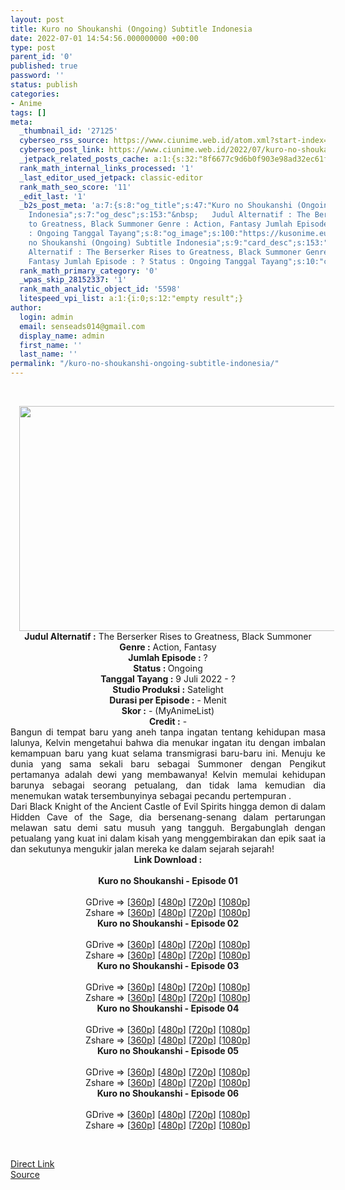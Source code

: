 ```yaml
---
layout: post
title: Kuro no Shoukanshi (Ongoing) Subtitle Indonesia
date: 2022-07-01 14:54:56.000000000 +00:00
type: post
parent_id: '0'
published: true
password: ''
status: publish
categories:
- Anime
tags: []
meta:
  _thumbnail_id: '27125'
  cyberseo_rss_source: https://www.ciunime.web.id/atom.xml?start-index=1
  cyberseo_post_link: https://www.ciunime.web.id/2022/07/kuro-no-shoukanshi-subtitle-indonesia.html
  _jetpack_related_posts_cache: a:1:{s:32:"8f6677c9d6b0f903e98ad32ec61f8deb";a:2:{s:7:"expires";i:1663449290;s:7:"payload";a:0:{}}}
  rank_math_internal_links_processed: '1'
  _last_editor_used_jetpack: classic-editor
  rank_math_seo_score: '11'
  _edit_last: '1'
  _b2s_post_meta: 'a:7:{s:8:"og_title";s:47:"Kuro no Shoukanshi (Ongoing) Subtitle
    Indonesia";s:7:"og_desc";s:153:"&nbsp;   Judul Alternatif : The Berserker Rises
    to Greatness, Black Summoner Genre : Action, Fantasy Jumlah Episode : ? Status
    : Ongoing Tanggal Tayang";s:8:"og_image";s:100:"https://kusonime.eu.org/wp-content/uploads/2022/07/kuro-no-shoukanshi-ongoing-subtitle-indonesia.jpg";s:12:"og_image_alt";s:0:"";s:10:"card_title";s:47:"Kuro
    no Shoukanshi (Ongoing) Subtitle Indonesia";s:9:"card_desc";s:153:"&nbsp;   Judul
    Alternatif : The Berserker Rises to Greatness, Black Summoner Genre : Action,
    Fantasy Jumlah Episode : ? Status : Ongoing Tanggal Tayang";s:10:"card_image";s:100:"https://kusonime.eu.org/wp-content/uploads/2022/07/kuro-no-shoukanshi-ongoing-subtitle-indonesia.jpg";}'
  rank_math_primary_category: '0'
  _wpas_skip_28152337: '1'
  rank_math_analytic_object_id: '5598'
  litespeed_vpi_list: a:1:{i:0;s:12:"empty result";}
author:
  login: admin
  email: senseads014@gmail.com
  display_name: admin
  first_name: ''
  last_name: ''
permalink: "/kuro-no-shoukanshi-ongoing-subtitle-indonesia/"
---
```

<p>&nbsp;</p>
<div class="separator" style="clear: both; text-align: center;"><a style="margin-left: 1em; margin-right: 1em;" href="https://blogger.googleusercontent.com/img/b/R29vZ2xl/AVvXsEhjvHTBPnJ8P8WrbKfqOFaL1GueK73b33URyiIgxWO8e8a1SczClFUCiLGT9vOCUT4jgSsq0TAPnfFgrtEj-qFa7amd2DwRN3HAmV5JESrGtS32uMwMjMzurYjqBoHpv0zHGnT_az6Ulvj9A5p-jEl6fkZe5ZFDlgZsZlU_5jxNtmqezlwPejw7QQWn/s1280/Kuro%20no%20Shoukanshi.jpg"><img src="{{ site.baseurl }}/assets/2022/07/Kuro%20no%20Shoukanshi.jpg" width="640" height="360" border="0" data-original-height="720" data-original-width="1280" /></a></div>
<div class="separator" style="clear: both; text-align: center;"></div>
<div style="text-align: center;"><b>Judul</b><b><b> Alternatif</b> :</b> The Berserker Rises to Greatness, Black Summoner</div>
<div style="text-align: center;"><b><b>Genre :</b></b> Action, Fantasy</div>
<div style="text-align: center;"><b>Jumlah Episode :</b> ?<br />
<b>Status : </b>Ongoing<br />
<b>Tanggal Tayang :</b> 9 Juli 2022 - ?<br />
<b>Studio Produksi :</b> Satelight<br />
<b>Durasi per Episode :</b> - Menit</div>
<div style="text-align: center;"><b>Skor :</b> - (MyAnimeList)</div>
<div style="text-align: center;"><b>Credit :</b> -</div>
<div style="text-align: center;"></div>
<div style="text-align: justify;">
<div>Bangun di tempat baru yang aneh tanpa ingatan tentang kehidupan masa lalunya, Kelvin mengetahui bahwa dia menukar ingatan itu dengan imbalan kemampuan baru yang kuat selama transmigrasi baru-baru ini. Menuju ke dunia yang sama sekali baru sebagai Summoner dengan Pengikut pertamanya adalah dewi yang membawanya! Kelvin memulai kehidupan barunya sebagai seorang petualang, dan tidak lama kemudian dia menemukan watak tersembunyinya sebagai pecandu pertempuran .</div>
<div></div>
<div>Dari Black Knight of the Ancient Castle of Evil Spirits hingga demon di dalam Hidden Cave of the Sage, dia bersenang-senang dalam pertarungan melawan satu demi satu musuh yang tangguh. Bergabunglah dengan petualang yang kuat ini dalam kisah yang menggembirakan dan epik saat ia dan sekutunya mengukir jalan mereka ke dalam sejarah sejarah!</div>
</div>
<div style="text-align: justify;"></div>
<div style="text-align: justify;"></div>
<div style="text-align: center;">
<div style="text-align: center;">
<div style="text-align: left;">
<div style="text-align: center;"><b>Link Download :</b></div>
<div style="text-align: center;"><b><br /></b></div>
<div style="text-align: center;"><span style="text-align: left;"><b>Kuro no Shoukanshi</b></span><b>&nbsp;- Episode 01</b></div>
<div style="text-align: center;"><b><br /></b></div>
<div style="text-align: center;">GDrive =&gt; [<a href="https://acefile.co/f/79002212/kns-01-360p-samehadaku-care-mp4" target="_blank" rel="noopener">360p</a>] [<a href="https://acefile.co/f/79002221/kns-01-480p-samehadaku-care-mp4" target="_blank" rel="noopener">480p</a>] [<a href="https://acefile.co/f/79002520/kns-01-mp4hd-samehadaku-care-mp4" target="_blank" rel="noopener">720p</a>] [<a href="https://acefile.co/f/79003297/kns-01-fullhd-samehadaku-care-mp4" target="_blank" rel="noopener">1080p</a>]</div>
<div style="text-align: center;">Zshare =&gt; [<a href="https://www89.zippyshare.com/v/hdYgfles/file.html" target="_blank" rel="noopener">360p</a>] [<a href="https://www89.zippyshare.com/v/raMyt1W3/file.html" target="_blank" rel="noopener">480p</a>] [<a href="https://www59.zippyshare.com/v/FEZodNgi/file.html" target="_blank" rel="noopener">720p</a>] [<a href="https://www33.zippyshare.com/v/AKrPbJYE/file.html" target="_blank" rel="noopener">1080p</a>]</div>
<div style="text-align: center;"></div>
<div style="text-align: center;">
<div><span style="text-align: left;"><b>Kuro no Shoukanshi</b></span><b>&nbsp;- Episode 02</b></div>
<div><b><br /></b></div>
<div>GDrive =&gt; [<a href="https://acefile.co/f/79533849/kns-02-360p-samehadaku-care-mp4" target="_blank" rel="noopener">360p</a>] [<a href="https://acefile.co/f/79533854/kns-02-480p-samehadaku-care-mp4" target="_blank" rel="noopener">480p</a>] [<a href="https://acefile.co/f/79534241/kns-02-mp4hd-samehadaku-care-mp4" target="_blank" rel="noopener">720p</a>] [<a href="https://acefile.co/f/79534655/kns-02-fullhd-samehadaku-care-mp4" target="_blank" rel="noopener">1080p</a>]</div>
<div>Zshare =&gt; [<a href="https://www21.zippyshare.com/v/ZXJeMfNx/file.html" target="_blank" rel="noopener">360p</a>] [<a href="https://www21.zippyshare.com/v/so8Vv1fS/file.html" target="_blank" rel="noopener">480p</a>] [<a href="https://www92.zippyshare.com/v/nk49hgDK/file.html" target="_blank" rel="noopener">720p</a>] [<a href="https://www23.zippyshare.com/v/PA31cUOU/file.html" target="_blank" rel="noopener">1080p</a>]</div>
<div></div>
<div>
<div><span style="text-align: left;"><b>Kuro no Shoukanshi</b></span><b>&nbsp;- Episode 03</b></div>
<div><b><br /></b></div>
<div>GDrive =&gt; [<a href="https://acefile.co/f/80036097/kns-03-360p-samehadaku-care-mp4" target="_blank" rel="noopener">360p</a>] [<a href="https://acefile.co/f/80036102/kns-03-480p-samehadaku-care-mp4" target="_blank" rel="noopener">480p</a>] [<a href="https://acefile.co/f/80036470/kns-03-mp4hd-samehadaku-care-mp4" target="_blank" rel="noopener">720p</a>] [<a href="https://acefile.co/f/80036679/kns-03-fullhd-samehadaku-care-mp4" target="_blank" rel="noopener">1080p</a>]</div>
<div>Zshare =&gt; [<a href="https://www45.zippyshare.com/v/i1ZGhPHh/file.html" target="_blank" rel="noopener">360p</a>] [<a href="https://www45.zippyshare.com/v/5hMeJ4vG/file.html" target="_blank" rel="noopener">480p</a>] [<a href="https://www43.zippyshare.com/v/sjuoEB6s/file.html" target="_blank" rel="noopener">720p</a>] [<a href="https://www53.zippyshare.com/v/x8Kb2WNb/file.html" target="_blank" rel="noopener">1080p</a>]</div>
</div>
<div></div>
<div>
<div><span style="text-align: left;"><b>Kuro no Shoukanshi</b></span><b>&nbsp;- Episode 04</b></div>
<div><b><br /></b></div>
<div>GDrive =&gt; [<a href="https://acefile.co/f/80501520/kns-04-360p-samehadaku-care-mp4" target="_blank" rel="noopener">360p</a>] [<a href="https://acefile.co/f/80501527/kns-04-480p-samehadaku-care-mp4" target="_blank" rel="noopener">480p</a>] [<a href="https://acefile.co/f/80501932/kns-04-mp4hd-samehadaku-care-mp4" target="_blank" rel="noopener">720p</a>] [<a href="https://acefile.co/f/80502197/kns-04-fullhd-samehadaku-care-mp4" target="_blank" rel="noopener">1080p</a>]</div>
<div>Zshare =&gt; [<a href="https://www22.zippyshare.com/v/Fa3RZU0b/file.html" target="_blank" rel="noopener">360p</a>] [<a href="https://www22.zippyshare.com/v/LRcl8GkA/file.html" target="_blank" rel="noopener">480p</a>] [<a href="https://www11.zippyshare.com/v/4KjmMDOT/file.html" target="_blank" rel="noopener">720p</a>] [<a href="https://www5.zippyshare.com/v/pLnmz4nW/file.html" target="_blank" rel="noopener">1080p</a>]</div>
</div>
<div></div>
<div>
<div><span style="text-align: left;"><b>Kuro no Shoukanshi</b></span><b>&nbsp;- Episode 05</b></div>
<div><b><br /></b></div>
<div>GDrive =&gt; [<a href="https://acefile.co/f/80969602/kns-05-360p-samehadaku-care-mp4" target="_blank" rel="noopener">360p</a>] [<a href="https://acefile.co/f/80969605/kns-05-480p-samehadaku-care-mp4" target="_blank" rel="noopener">480p</a>] [<a href="https://acefile.co/f/80969867/kns-05-mp4hd-samehadaku-care-mp4" target="_blank" rel="noopener">720p</a>] [<a href="https://acefile.co/f/80970443/kns-05-fullhd-samehadaku-care-mp4" target="_blank" rel="noopener">1080p</a>]</div>
<div>Zshare =&gt; [<a href="https://www66.zippyshare.com/v/xuQbvd9y/file.html" target="_blank" rel="noopener">360p</a>] [<a href="https://www66.zippyshare.com/v/LsfUY0SV/file.html" target="_blank" rel="noopener">480p</a>] [<a href="https://www32.zippyshare.com/v/TiXCNMSN/file.html" target="_blank" rel="noopener">720p</a>] [<a href="https://www111.zippyshare.com/v/l2d5cety/file.html" target="_blank" rel="noopener">1080p</a>]</div>
</div>
<div></div>
<div>
<div><span style="text-align: left;"><b>Kuro no Shoukanshi</b></span><b>&nbsp;- Episode 06</b></div>
<div><b><br /></b></div>
<div>GDrive =&gt; [<a href="https://acefile.co/f/81441057/kns-06-360p-samehadaku-care-mp4" target="_blank" rel="noopener">360p</a>] [<a href="https://acefile.co/f/81441061/kns-06-480p-samehadaku-care-mp4" target="_blank" rel="noopener">480p</a>] [<a href="https://acefile.co/f/81441378/kns-06-mp4hd-samehadaku-care-mp4" target="_blank" rel="noopener">720p</a>] [<a href="https://acefile.co/f/81442166/kns-06-fullhd-samehadaku-care-mp4" target="_blank" rel="noopener">1080p</a>]</div>
<div>Zshare =&gt; [<a href="https://www38.zippyshare.com/v/tjS5ZSHz/file.html" target="_blank" rel="noopener">360p</a>] [<a href="https://www38.zippyshare.com/v/LkBeFKKw/file.html" target="_blank" rel="noopener">480p</a>] [<a href="https://www47.zippyshare.com/v/ZMI53gvT/file.html" target="_blank" rel="noopener">720p</a>] [<a href="https://www74.zippyshare.com/v/MmED6Ta6/file.html" target="_blank" rel="noopener">1080p</a>]</div>
</div>
</div>
</div>
</div>
</div>
<p>&nbsp;</p>
<div class="divbtn"><a class="btn" href="https://handymansurrender.com/fihup8buzv?key=94550f7ce39444073321dde3b8782f97"><i class="fa fa-download"></i> Direct Link</a><br />
<a href="https://www.ciunime.web.id/2022/07/kuro-no-shoukanshi-subtitle-indonesia.html">Source</a></div>
